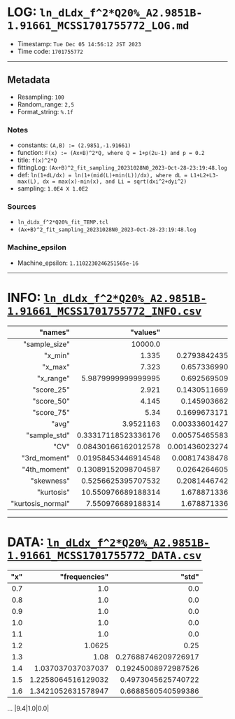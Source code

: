 # LOG: `ln_dLdx_f^2*Q20%_A2.9851B-1.91661_MCSS1701755772_LOG.md`
- Timestamp: `Tue Dec 05 14:56:12 JST 2023`
- Time code: `1701755772`
___
## Metadata
- Resampling: `100`
- Random_range: `2,5`
- Format_string: `%.1f`
### Notes
- constants: `(A,B) := (2.9851,-1.91661)`
- function: `F(x) := (Ax+B)^2*Q, where Q = 1+p(2u-1) and p = 0.2`
- title: `f(x)^2*Q`
- fittingLog: `(Ax+B)^2_fit_sampling_20231028N0_2023-Oct-28-23:19:48.log`
- def: `ln(1+dL/dx) = ln(1+(mid(L)+min(L))/dx), where dL = L1+L2+L3-max(L), dx = max(x)-min(x), and Li = sqrt(dxi^2+dyi^2)`
- sampling: `1.0E4 X 1.0E2`
### Sources
- `ln_dLdx_f^2*Q20%_fit_TEMP.tcl`
- `(Ax+B)^2_fit_sampling_20231028N0_2023-Oct-28-23:19:48.log`
### Machine_epsilon
- Machine_epsilon: `1.1102230246251565e-16`
___
# INFO: [`ln_dLdx_f^2*Q20%_A2.9851B-1.91661_MCSS1701755772_INFO.csv`](ln_dLdx_f^2*Q20%_A2.9851B-1.91661_MCSS1701755772_INFO.csv)
|"names"|"values"|"std"|
|---:|---:|---:|
|"sample_size"|10000.0|0.0|
|"x_min"|1.335|0.27938424357067015|
|"x_max"|7.323|0.6573369905854373|
|"x_range"|5.9879999999999995|0.6925695093292262|
|"score_25"|2.921|0.14305116694258865|
|"score_50"|4.145|0.1459036626952141|
|"score_75"|5.34|0.16996731711975954|
|"avg"|3.9521163|0.003336014271885271|
|"sample_std"|0.33317118523336176|0.005754655839864095|
|"CV"|0.08430166162012578|0.0014360232746096957|
|"3rd_moment"|0.01958453446914548|0.008174384785239925|
|"4th_moment"|0.13089152098704587|0.02642646057851461|
|"skewness"|0.5256625395707532|0.20814467429862607|
|"kurtosis"|10.550976689188314|1.6788713360541956|
|"kurtosis_normal"|7.550976689188314|1.6788713360541956|
___
# DATA: [`ln_dLdx_f^2*Q20%_A2.9851B-1.91661_MCSS1701755772_DATA.csv`](ln_dLdx_f^2*Q20%_A2.9851B-1.91661_MCSS1701755772_DATA.csv)
|"x"|"frequencies"|"std"|
|---:|---:|---:|
|0.7|1.0|0.0|
|0.8|1.0|0.0|
|0.9|1.0|0.0|
|1.0|1.0|0.0|
|1.1|1.0|0.0|
|1.2|1.0625|0.25|
|1.3|1.08|0.27688746209726917|
|1.4|1.037037037037037|0.19245008972987526|
|1.5|1.2258064516129032|0.4973045625740722|
|1.6|1.3421052631578947|0.6688560540599386|
...
|9.4|1.0|0.0|